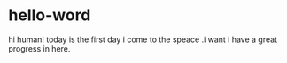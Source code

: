# hello-word
hi human!
today is the first day i come to the speace .i want i have a great progress in here.
